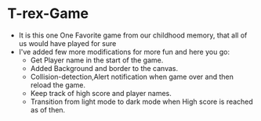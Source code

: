 # T-rex-Game
* It is this one One Favorite game from our childhood memory,
that all of us would have played for sure
* I've added few more modifications for more fun and here you go:
  * Get Player name in the start of the game.
  * Added Background and border to the canvas.
  * Collision-detection,Alert notification when game over and then reload the game.
  * Keep track of high score and player names.
  * Transition from light mode to dark mode when High score is reached as of then.
